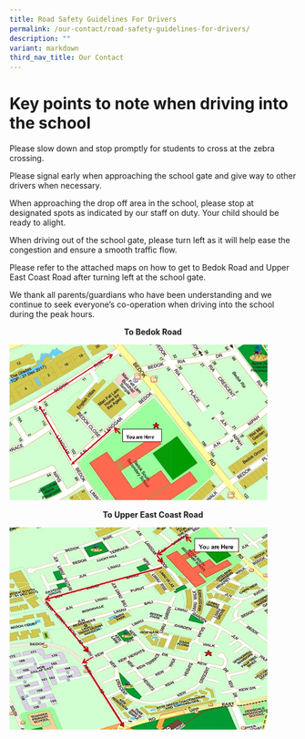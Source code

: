 ```yaml
---
title: Road Safety Guidelines For Drivers
permalink: /our-contact/road-safety-guidelines-for-drivers/
description: ""
variant: markdown
third_nav_title: Our Contact
---
```

Key points to note when driving into the school
===========

Please slow down and stop promptly for students to cross at the zebra crossing.

Please signal early when approaching the school gate and give way to other drivers when necessary.

When approaching the drop off area in the school, please stop at designated spots as indicated by our staff on duty. Your child should be ready to alight.

When driving out of the school gate, please turn left as it will help ease the congestion and ensure a smooth traffic flow.

Please refer to the attached maps on how to get to Bedok Road and Upper East Coast Road after turning left at the school gate.

We thank all parents/guardians who have been understanding and we continue to seek everyone’s co-operation when driving into the school during the peak hours.

<p style="text-align:center;"><strong>To Bedok Road</strong></p>

<style>  
img {  
  display: block;  
  margin-left: auto;  
  margin-right: auto;  
}  
</style>  
<img src="/images/To%20Bedok%20Road.jpeg" alt="To Bedok Road" style="width:90%;">  
  
<p style="text-align:center;"><strong>To Upper East Coast Road</strong></p>

<style>  
img {  
  display: block;  
  margin-left: auto;  
  margin-right: auto;  
}  
</style>  
<img src="/images/To%20Upper%20East%20Coast%20Road.jpeg" alt="To Upper East Coast Road" style="width:90%;">